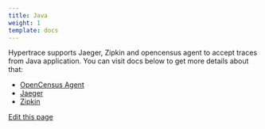 ```yaml
---
title: Java
weight: 1
template: docs
---
```


Hypertrace supports Jaeger, Zipkin and opencensus agent to accept traces from Java application. You can visit docs below to get more details about that:

- [OpenCensus Agent](https://docs.hypertrace.org/docs/java/java-opencensus/)
- [Jaeger](https://docs.hypertrace.org/docs/java/java-jaeger/)
- [Zipkin](https://docs.hypertrace.org/docs/java/java-zipkin/)

[Edit this page](https://github.com/hypertrace/hypertrace-docs-website/tree/master/src/pages/docs/exporters/java-ex.md)